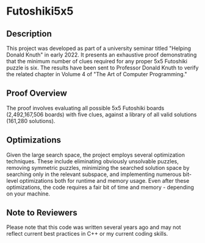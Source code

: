 # Futoshiki5x5

## Description
This project was developed as part of a university seminar titled "Helping Donald Knuth" in early 2022. It presents an exhaustive proof demonstrating that the minimum number of clues required for any proper 5x5 Futoshiki puzzle is six. The results have been sent to Professor Donald Knuth to verify the related chapter in Volume 4 of "The Art of Computer Programming."

## Proof Overview
The proof involves evaluating all possible 5x5 Futoshiki boards (2,492,167,506 boards) with five clues, against a library of all valid solutions (161,280 solutions).

## Optimizations
Given the large search space, the project employs several optimization techniques. These include eliminating obviously unsolvable puzzles, removing symmetric puzzles, minimizing the searched solution space by searching only in the relevant subspace, and implementing numerous bit-level optimizations both for runtime and memory usage. Even after these optimizations, the code requires a fair bit of time and memory - depending on your machine.

## Note to Reviewers
Please note that this code was written several years ago and may not reflect current best practices in C++ or my current coding skills.
